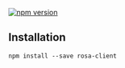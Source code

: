 [![npm version](https://img.shields.io/npm/v/react-rosa.svg?style=flat-square)](https://www.npmjs.com/package/react-rosa)

## Installation

```
npm install --save rosa-client
```
